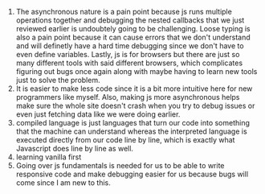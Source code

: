 1. The asynchronous nature is a pain point because js runs multiple operations together and debugging the nested callbacks that we just reviewed earlier is undoubtely going to be challenging. Loose typing is also a pain point because it can cause errors that we don't understand and will definetly have a hard time debugging since we don't have to even define variables. Lastly, js is for browsers but there are just so many different tools with said different browsers, which complicates figuring out bugs once again along with maybe having to learn new tools just to solve the problem. 
2. It is easier to make less code since it is a bit more intuitive here for new programmers like myself. Also, making js more asynchronous helps make sure the whole site doesn't crash when you try to debug issues or even just fetching data like we were doing earlier.
3. compiled language is just languages that turn our code into something that the machine can understand whereas the interpreted language is executed directly from our code line by line, which is exactly what Javascript does line by line as well.
4. learning vanilla first 
5. Going over js fundamentals is needed for us to be able to write responsive code and make debugging easier for us because bugs will come since I am new to this. 